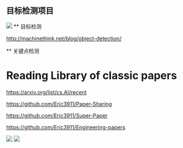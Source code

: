 
## 目标检测项目

![](https://github.com/Eric3911/image/blob/master/%E5%9B%BE%E5%83%8F%E8%A7%86%E8%A7%89.jpg)
** 目标检测

http://machinethink.net/blog/object-detection/

** 关键点检测

# Reading Library of classic papers

 https://arxiv.org/list/cs.AI/recent
 
 https://github.com/Eric3911/Paper-Sharing
 
 https://github.com/Eric3911/Super-Paper
 
 https://github.com/Eric3911/Engineering-papers

![](https://github.com/Eric3911/image/blob/master/model_list.png)
![](https://github.com/Eric3911/image/blob/master/00015.jpg)
